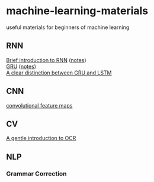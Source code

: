 # machine-learning-materials
useful materials for beginners of machine learning

## RNN 
[Brief introduction to RNN](https://medium.com/@simeon.kostadinoff/learn-how-recurrent-neural-networks-work-84e975feaaf7) ([notes](./notes/rnn/IMG_C3C81433AA0A-1.jpeg))  
[GRU](https://towardsdatascience.com/understanding-gru-networks-2ef37df6c9be) ([notes](./notes/rnn/IMG_C3C81433AA0A-1.jpeg))  
[A clear distinction between GRU and LSTM](https://arxiv.org/pdf/1412.3555v1.pdf)  

## CNN
[convolutional feature maps](http://kaiminghe.com/iccv15tutorial/iccv2015_tutorial_convolutional_feature_maps_kaiminghe.pdf)  

## CV
[A gentle introduction to OCR](https://towardsdatascience.com/a-gentle-introduction-to-ocr-ee1469a201aa)

## NLP
### Grammar Correction
